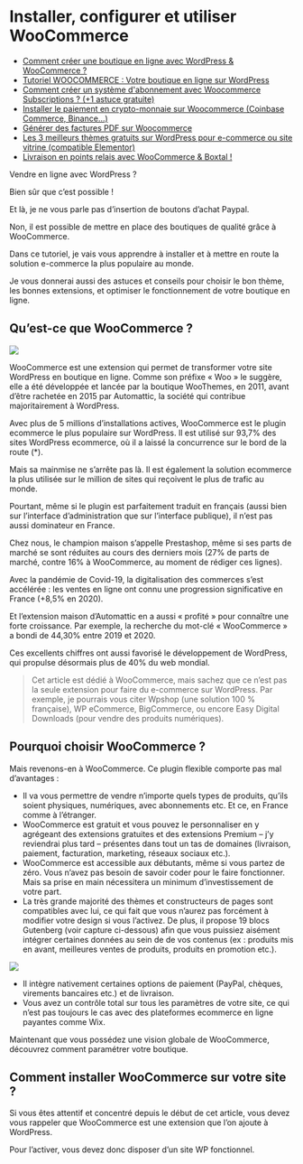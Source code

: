 # Installer, configurer et utiliser WooCommerce

- [Comment créer une boutique en ligne avec WordPress & WooCommerce ?](https://youtu.be/s2-RuQt4ws8)
- [Tutoriel WOOCOMMERCE : Votre boutique en ligne sur WordPress](https://youtu.be/CakUyUVVJm8)
- [Comment créer un système d'abonnement avec Woocommerce Subscriptions ? (+1 astuce gratuite)](https://youtu.be/FAy3A_wSEB8)
- [Installer le paiement en crypto-monnaie sur Woocommerce (Coinbase Commerce, Binance...)](https://youtu.be/nTvViqu_2sY)
- [Générer des factures PDF sur Woocommerce](https://youtu.be/6eNwAp-JMpE)
- [Les 3 meilleurs thèmes gratuits sur WordPress pour e-commerce ou site vitrine (compatible Elementor)](https://youtu.be/rk681NZPKjk)
- [Livraison en points relais avec WooCommerce & Boxtal !](https://youtu.be/EL-C1ExZO1g)

<!--
- Hiboutik - caisse enregistreuse
- Théme booster Woocommerce
- Mondial Relay
- Alternative
- Paypal ou paplug
- Addon en +
- Stripe
- Facture
- Crypto
- Abonnements et paiement recurrent
- Carte bleu
-->

Vendre en ligne avec WordPress ?

Bien sûr que c’est possible !

Et là, je ne vous parle pas d’insertion de boutons d’achat Paypal.

Non, il est possible de mettre en place des boutiques de qualité grâce à WooCommerce.

Dans ce tutoriel, je vais vous apprendre à installer et à mettre en route la solution e-commerce la plus populaire au monde.

Je vous donnerai aussi des astuces et conseils pour choisir le bon thème, les bonnes extensions, et optimiser le fonctionnement de votre boutique en ligne.

## Qu’est-ce que WooCommerce ?

![](https://u9m4v4n3.rocketcdn.me/wp-content/uploads/2021/05/woocommerce.png)

WooCommerce est une extension qui permet de transformer votre site WordPress en boutique en ligne. Comme son préfixe « Woo » le suggère, elle a été développée et lancée par la boutique WooThemes, en 2011, avant d’être rachetée en 2015 par Automattic, la société qui contribue majoritairement à WordPress.

Avec plus de 5 millions d’installations actives, WooCommerce est le plugin ecommerce le plus populaire sur WordPress. Il est utilisé sur 93,7% des sites WordPress ecommerce, où il a laissé la concurrence sur le bord de la route (*).

Mais sa mainmise ne s’arrête pas là. Il est également la solution ecommerce la plus utilisée sur le million de sites qui reçoivent le plus de trafic au monde.

Pourtant, même si le plugin est parfaitement traduit en français (aussi bien sur l’interface d’administration que sur l’interface publique), il n’est pas aussi dominateur en France.

Chez nous, le champion maison s’appelle Prestashop, même si ses parts de marché se sont réduites au cours des derniers mois (27% de parts de marché, contre 16% à WooCommerce, au moment de rédiger ces lignes).

Avec la pandémie de Covid-19, la digitalisation des commerces s’est accélérée : les ventes en ligne ont connu une progression significative en France (+8,5% en 2020).

Et l’extension maison d’Automattic en a aussi « profité » pour connaître une forte croissance. Par exemple, la recherche du mot-clé « WooCommerce » a bondi de 44,30% entre 2019 et 2020.

Ces excellents chiffres ont aussi favorisé le développement de WordPress, qui propulse désormais plus de 40% du web mondial.

> Cet article est dédié à WooCommerce, mais sachez que ce n’est pas la seule extension pour faire du e-commerce sur WordPress. Par exemple, je pourrais vous citer Wpshop (une solution 100 % française), WP eCommerce, BigCommerce, ou encore Easy Digital Downloads (pour vendre des produits numériques).

## Pourquoi choisir WooCommerce ?

Mais revenons-en à WooCommerce. Ce plugin flexible comporte pas mal d’avantages :

- Il va vous permettre de vendre n’importe quels types de produits, qu’ils soient physiques, numériques, avec abonnements etc. Et ce, en France comme à l’étranger.
- WooCommerce est gratuit et vous pouvez le personnaliser en y agrégeant des extensions gratuites et des extensions Premium – j’y reviendrai plus tard – présentes dans tout un tas de domaines (livraison, paiement, facturation, marketing, réseaux sociaux etc.).
- WooCommerce est accessible aux débutants, même si vous partez de zéro. Vous n’avez pas besoin de savoir coder pour le faire fonctionner. Mais sa prise en main nécessitera un minimum d’investissement de votre part.
- La très grande majorité des thèmes et constructeurs de pages sont compatibles avec lui, ce qui fait que vous n’aurez pas forcément à modifier votre design si vous l’activez. De plus, il propose 19 blocs Gutenberg (voir capture ci-dessous) afin que vous puissiez aisément intégrer certaines données au sein de de vos contenus (ex : produits mis en avant, meilleures ventes de produits, produits en promotion etc.).

![](https://u9m4v4n3.rocketcdn.me/wp-content/uploads/2021/05/blocs-gutenberg.gif)

- Il intègre nativement certaines options de paiement (PayPal, chèques, virements bancaires etc.) et de livraison.
- Vous avez un contrôle total sur tous les paramètres de votre site, ce qui n’est pas toujours le cas avec des plateformes ecommerce en ligne payantes comme Wix.

Maintenant que vous possédez une vision globale de WooCommerce, découvrez comment paramétrer votre boutique.

## Comment installer WooCommerce sur votre site ?

Si vous êtes attentif et concentré depuis le début de cet article, vous devez vous rappeler que WooCommerce est une extension que l’on ajoute à WordPress.

Pour l’activer, vous devez donc disposer d’un site WP fonctionnel.
